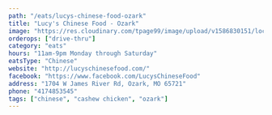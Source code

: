 ```yaml
---
path: "/eats/lucys-chinese-food-ozark"
title: "Lucy's Chinese Food - Ozark"
image: "https://res.cloudinary.com/tpage99/image/upload/v1586830151/local417eats/local417eatslogo.png"
orderops: ["drive-thru"]
category: "eats"
hours: "11am-9pm Monday through Saturday"
eatsType: "Chinese"
website: "http://lucyschinesefood.com/"
facebook: "https://www.facebook.com/LucysChineseFood"
address: "1704 W James River Rd, Ozark, MO 65721"
phone: "4174853545"
tags: ["chinese", "cashew chicken", "ozark"]
---
```

